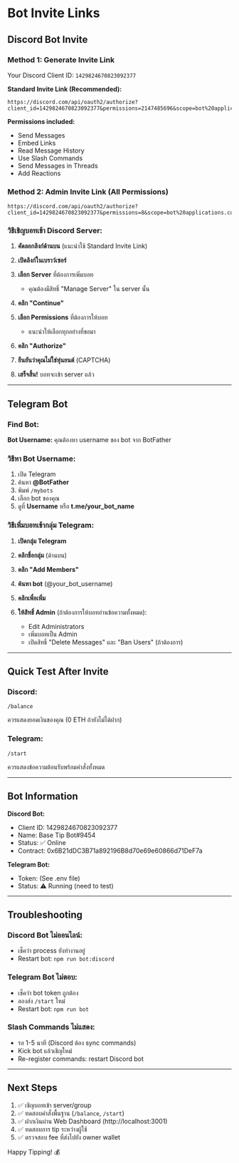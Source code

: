 # Bot Invite Links

## Discord Bot Invite

### Method 1: Generate Invite Link

Your Discord Client ID: `1429824670823092377`

**Standard Invite Link (Recommended):**
```
https://discord.com/api/oauth2/authorize?client_id=1429824670823092377&permissions=2147485696&scope=bot%20applications.commands
```

**Permissions included:**
- Send Messages
- Embed Links
- Read Message History
- Use Slash Commands
- Send Messages in Threads
- Add Reactions

### Method 2: Admin Invite Link (All Permissions)
```
https://discord.com/api/oauth2/authorize?client_id=1429824670823092377&permissions=8&scope=bot%20applications.commands
```

### วิธีเชิญบอทเข้า Discord Server:

1. **คัดลอกลิงก์ด้านบน** (แนะนำใช้ Standard Invite Link)

2. **เปิดลิงก์ในเบราว์เซอร์**

3. **เลือก Server** ที่ต้องการเพิ่มบอท
   - คุณต้องมีสิทธิ์ "Manage Server" ใน server นั้น

4. **คลิก "Continue"**

5. **เลือก Permissions** ที่ต้องการให้บอท
   - แนะนำให้เลือกทุกอย่างที่ขอมา

6. **คลิก "Authorize"**

7. **ยืนยันว่าคุณไม่ใช่หุ่นยนต์** (CAPTCHA)

8. **เสร็จสิ้น!** บอทจะเข้า server แล้ว

---

## Telegram Bot

### Find Bot:

**Bot Username:** คุณต้องหา username ของ bot จาก BotFather

### วิธีหา Bot Username:

1. เปิด Telegram
2. ค้นหา **@BotFather**
3. พิมพ์ `/mybots`
4. เลือก bot ของคุณ
5. ดูที่ **Username** หรือ **t.me/your_bot_name**

### วิธีเพิ่มบอทเข้ากลุ่ม Telegram:

1. **เปิดกลุ่ม Telegram**

2. **คลิกชื่อกลุ่ม** (ด้านบน)

3. **คลิก "Add Members"**

4. **ค้นหา bot** (@your_bot_username)

5. **คลิกเพื่อเพิ่ม**

6. **ให้สิทธิ์ Admin** (ถ้าต้องการให้บอทอ่านข้อความทั้งหมด):
   - Edit Administrators
   - เพิ่มบอทเป็น Admin
   - เปิดสิทธิ์ "Delete Messages" และ "Ban Users" (ถ้าต้องการ)

---

## Quick Test After Invite

### Discord:
```
/balance
```
ควรแสดงยอดเงินของคุณ (0 ETH ถ้ายังไม่ได้ฝาก)

### Telegram:
```
/start
```
ควรแสดงข้อความต้อนรับพร้อมคำสั่งทั้งหมด

---

## Bot Information

**Discord Bot:**
- Client ID: 1429824670823092377
- Name: Base Tip Bot#9454
- Status: ✅ Online
- Contract: 0x6B21dDC3B71a892196B8d70e69e60866d71DeF7a

**Telegram Bot:**
- Token: (See .env file)
- Status: ⚠️ Running (need to test)

---

## Troubleshooting

### Discord Bot ไม่ออนไลน์:
- เช็คว่า process ยังทำงานอยู่
- Restart bot: `npm run bot:discord`

### Telegram Bot ไม่ตอบ:
- เช็คว่า bot token ถูกต้อง
- ลองส่ง `/start` ใหม่
- Restart bot: `npm run bot`

### Slash Commands ไม่แสดง:
- รอ 1-5 นาที (Discord ต้อง sync commands)
- Kick bot แล้วเชิญใหม่
- Re-register commands: restart Discord bot

---

## Next Steps

1. ✅ เชิญบอทเข้า server/group
2. ✅ ทดสอบคำสั่งพื้นฐาน (`/balance`, `/start`)
3. ✅ ฝากเงินผ่าน Web Dashboard (http://localhost:3001)
4. ✅ ทดสอบการ tip ระหว่างผู้ใช้
5. ✅ ตรวจสอบ fee ที่ส่งไปยัง owner wallet

Happy Tipping! 💰
